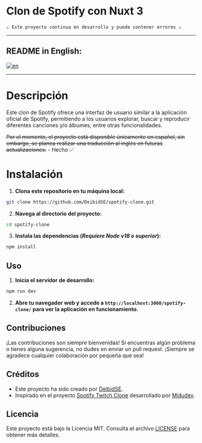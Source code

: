 # Clon de Spotify con Nuxt 3

    ⚠️ Este proyecto continua en desarrollo y puede contener errores ⚠️

---
## README in English:

[![en](https://img.shields.io/badge/lang-en-yellow.svg)](https://github.com/DeibidSE/spotify-clone/blob/master/README.md)

---

# Descripción

Este clon de Spotify ofrece una interfaz de usuario similar a la aplicación oficial de Spotify, permitiendo a los usuarios explorar, buscar y reproducir diferentes canciones y/o álbumes, entre otras funcionalidades.

~~Por el momento, el proyecto está disponible únicamente en español, sin embargo, se planea realizar una traducción al inglés en futuras actualizaciones.~~ - Hecho ✅

# Instalación

1. **Clona este repositorio en tu máquina local:**

```bash
git clone https://github.com/DeibidSE/spotify-clone.git
```

2. **Navega al directorio del proyecto:**

```bash
cd spotify-clone
```

3. **Instala las dependencias (_Requiere Node v18 o superior_):**

```bash
npm install
```

## Uso

1. **Inicia el servidor de desarrollo:**

```bash
npm run dev
```

2. **Abre tu navegador web y accede a `http://localhost:3000/spotify-clone/` para ver la aplicación en funcionamiento.**

## Contribuciones

¡Las contribuciones son siempre bienvenidas! Si encuentras algún problema o tienes alguna sugerencia, no dudes en enviar un pull request. ¡Siempre se agradece cualquier colaboración por pequeña que sea!

## Créditos

- Este proyecto ha sido creado por [DeibidSE](https://github.com/DeibidSE).
- Inspirado en el proyecto [Spotify Twitch Clone](https://github.com/midudev/spotify-twitch-clone) desarrollado por [Midudev](https://github.com/midudev).

## Licencia

Este proyecto está bajo la Licencia MIT. Consulta el archivo [LICENSE](LICENSE) para obtener más detalles.
